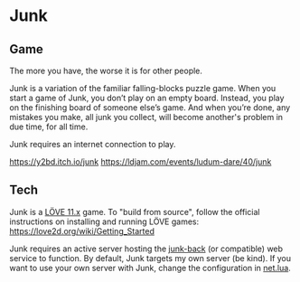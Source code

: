 # Junk

## Game

The more you have, the worse it is for other people.

Junk is a variation of the familiar falling-blocks puzzle game. When you start a game of Junk, you don’t play on an empty board. Instead, you play on the finishing board of someone else’s game. And when you’re done, any mistakes you make, all junk you collect, will become another's problem in due time, for all time.

Junk requires an internet connection to play.

https://y2bd.itch.io/junk
https://ldjam.com/events/ludum-dare/40/junk

## Tech

Junk is a [LÖVE 11.x](https://love2d.org/) game. To "build from source", follow the official instructions on installing and running LÖVE games: https://love2d.org/wiki/Getting_Started

Junk requires an active server hosting the [junk-back](https://github.com/y2bd/junk-back) (or compatible) web service to function. By default, Junk targets my own server (be kind). If you want to use your own server with Junk, change the configuration in [net.lua](./net.lua).